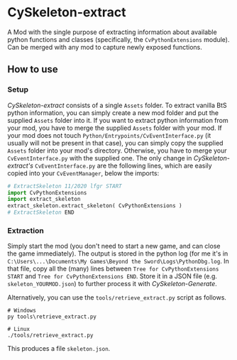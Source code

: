 # CySkeleton-extract

A Mod with the single purpose of extracting information about available python functions and classes (specifically, the `CvPythonExtensions` module). Can be merged with any mod to capture newly exposed functions.

## How to use

### Setup

*CySkeleton-extract* consists of a single `Assets` folder. To extract vanilla BtS python information, you can simply create a new mod folder and put the supplied `Assets` folder into it. If you want to extract python information from your mod, you have to merge the supplied `Assets` folder with your mod. If your mod does not touch `Python/Entrypoints/CvEventInterface.py` (it usually will not be present in that case), you can simply copy the supplied `Assets` folder into your mod's directory. Otherwise, you have to merge your `CvEventInterface.py` with the supplied one. The only change in *CySkeleton-extract's* `CvEventInterface.py` are the following lines, which are easily copied into your `CvEventManager`, below the imports:

```python
# ExtractSkeleton 11/2020 lfgr START
import CvPythonExtensions
import extract_skeleton
extract_skeleton.extract_skeleton( CvPythonExtensions )
# ExtractSkeleton END
```

### Extraction

Simply start the mod (you don't need to start a new game, and can close the game immediately). The output is stored in the python log (for me it's in `C:\Users\...\Documents\My Games\Beyond the Sword\Logs\PythonDbg.log`. In that file, copy all the (many) lines between `Tree for CvPythonExtensions START` and `Tree for CvPythonExtensions END`. Store it in a JSON file (e.g. `skeleton_YOURMOD.json`) to further process it with *CySkeleton-Generate*.

Alternatively, you can use the `tools/retrieve_extract.py` script as follows.

```
# Windows
py tools\retrieve_extract.py

# Linux
./tools/retrieve_extract.py
```

This produces a file `skeleton.json`.